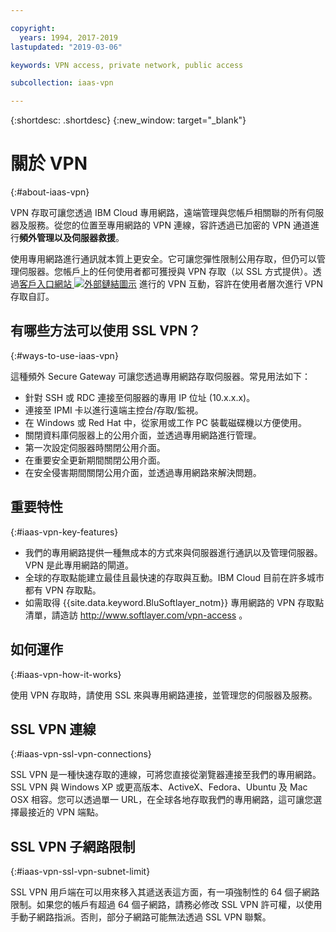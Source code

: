 ```yaml
---

copyright:
  years: 1994, 2017-2019
lastupdated: "2019-03-06"

keywords: VPN access, private network, public access

subcollection: iaas-vpn

---
```


{:shortdesc: .shortdesc}
{:new_window: target="_blank"}

# 關於 VPN
{:#about-iaas-vpn}

VPN 存取可讓您透過 IBM Cloud 專用網路，遠端管理與您帳戶相關聯的所有伺服器及服務。從您的位置至專用網路的 VPN 連線，容許透過已加密的 VPN 通道進行**頻外管理以及伺服器救援**。

使用專用網路進行通訊就本質上更安全。它可讓您彈性限制公用存取，但仍可以管理伺服器。您帳戶上的任何使用者都可獲授與 VPN 存取（以 SSL 方式提供）。透過[客戶入口網站 ![外部鏈結圖示](../../icons/launch-glyph.svg "外部鏈結圖示")](https://control.softlayer.com/) 進行的 VPN 互動，容許在使用者層次進行 VPN 存取自訂。

## 有哪些方法可以使用 SSL VPN？
{:#ways-to-use-iaas-vpn}

這種頻外 Secure Gateway 可讓您透過專用網路存取伺服器。常見用法如下：

* 針對 SSH 或 RDC 連接至伺服器的專用 IP 位址 (10.x.x.x)。
* 連接至 IPMI 卡以進行遠端主控台/存取/監視。
* 在 Windows 或 Red Hat 中，從家用或工作 PC 裝載磁碟機以方便使用。
* 關閉資料庫伺服器上的公用介面，並透過專用網路進行管理。
* 第一次設定伺服器時關閉公用介面。
* 在重要安全更新期間關閉公用介面。
* 在安全侵害期間關閉公用介面，並透過專用網路來解決問題。

## 重要特性
{:#iaas-vpn-key-features}

 * 我們的專用網路提供一種無成本的方式來與伺服器進行通訊以及管理伺服器。VPN 是此專用網路的閘道。
 * 全球的存取點能建立最佳且最快速的存取與互動。IBM Cloud 目前在許多城市都有 VPN 存取點。
 * 如需取得 {{site.data.keyword.BluSoftlayer_notm}} 專用網路的 VPN 存取點清單，請造訪 http://www.softlayer.com/vpn-access 。

## 如何運作
{:#iaas-vpn-how-it-works}

使用 VPN 存取時，請使用 SSL 來與專用網路連接，並管理您的伺服器及服務。 

## SSL VPN 連線
{:#iaas-vpn-ssl-vpn-connections}

SSL VPN 是一種快速存取的連線，可將您直接從瀏覽器連接至我們的專用網路。SSL VPN 與 Windows XP 或更高版本、ActiveX、Fedora、Ubuntu 及 Mac OSX 相容。您可以透過單一 URL，在全球各地存取我們的專用網路，這可讓您選擇最接近的 VPN 端點。

## SSL VPN 子網路限制
{:#iaas-vpn-ssl-vpn-subnet-limit}

SSL VPN 用戶端在可以用來移入其遞送表這方面，有一項強制性的 64 個子網路限制。如果您的帳戶有超過 64 個子網路，請務必修改 SSL VPN 許可權，以使用手動子網路指派。否則，部分子網路可能無法透過 SSL VPN 聯繫。
